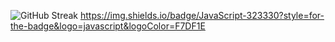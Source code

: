
![GitHub Streak](https://streak-stats.demolab.com/?user=Manbeartrain&theme=gotham)
https://img.shields.io/badge/JavaScript-323330?style=for-the-badge&logo=javascript&logoColor=F7DF1E
